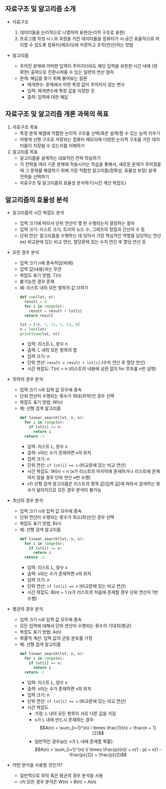## 자료구조 및 알고리즘 소개
- 자료구조
  1. 데이터들을 논리적으로 나열하여 표현(논리적 구조로 표현)
  2. 프로그램 작성 시 i.의 과정을 거친 데이터들을 컴퓨터가 시·공간 효율적으로 처리할 수 있도록 컴퓨터(메모리)에 저장하고 조작(연산)하는 방법
 
- 알고리즘
  - 주어진 문제에 어떠한 입력이 주어지더라도 해당 입력을 유한한 시간 내에 (정확한) 출력으로 전환시켜줄 수 있는 일련의 연산 절차
  - 문제: 해답을 찾기 위해 물어보는 질문
    - 매개변수: 문제에서 어떤 특정 값이 주어지지 않는 변수
    - 입력: 매개변수에 특정 값을 지정한 것
    - 출력: 입력에 대한 해답

## 자료구조 및 알고리즘 개론 과목의 목표
1. 자료구조 목표
   - 특정 문제 해결에 적합한 논리적 구조를 선택(혹은 설계)할 수 있는 능력 키우기
   - 어떻게 선형 구조로 저장되는 컴퓨터 메모리에 다양한 논리적 구조를 가진 데이터들이 저장될 수 있는지를 이해하기
2. 알고리즘 목표
   - 알고리즘을 설계하는 대표적인 전략 학습하기
   - 각 전략을 여러 기존 문제에 적용시키는 학습을 통해서, 새로운 문제가 주어졌을 때 그 문제를 해결하기 위해 가장 적합한 알고리즘(정확성, 효율성 보장) 설계 전략을 선택하기
   - 자료구조 및 알고리즘의 효율성 분석하기(시간 계산 복잡도)

## 알고리즘의 효율성 분석
- 알고리즘의 시간 복잡도 분석
  - 입력 크기에 따라서 단위 연산이 몇 번 수행되는지 결정하는 절차
  - 입력 크기: 리스트 크기, 트리의 노드 수, 그래프의 정점과 간선의 수 등
  - 단위 연산: 알고리즘을 수행하는 데 있어서 가장 핵심적인 역할을 담당하는 연산  
    ex) 비교문에 있는 비교 연산, 할당문에 있는 수치 연산 후 할당 연산 등
- 모든 경우 분석
  - 입력 크기 n에 종속적임(비례)
  - 입력 값(내용)과는 무관
  - 복잡도 표기 방법: T(n)
  - 불가능한 경우 존재
  - 예: 리스트 내의 모든 항목의 값 더하기
    ```python
    def sum(lst, n):
      result = 0
      for i in range(n):
        result = result + lst[i]
      return result

    lst = [10, 7, 11, 5, 13, 8]
    n = len(lst)
    print(sum(lst, n))
    ```
    - 입력: 리스트 L, 양수 n
    - 출력: L 내의 모든 항목의 합
    - 입력 크기: n
    - 단위 연산: ```result = result + lst[i]``` (수치 연산 후 할당 연산)
    - 시간 복잡도: T(n) = n (리스트의 내용에 상관 없이 for 루프를 n번 실행)

- 최악의 경우 분석
  - 입력 크기 n과 입력 값 모두에 종속
  - 단위 연산이 수행되는 횟수가 최대(최악)인 경우 선택
  - 복잡도 표기 방법: W(n)
  - 예: 선형 검색 알고리즘
    ```python
    def linear_search(lst, n, x):
      for i in range(n):
        if lst[i] == x:
          return i
      return -1
    ```
    - 입력: 리스트 L, 양수 x
    - 출력: x라는 수가 존재하면 x의 위치
    - 입력 크기: n
    - 단위 연산: ```if lst[i] == x``` (비교문에 있는 비교 연산)
    - 시간 복잡도: W(n) = n (x가 리스트의 마지막에 존재하거나 리스트에 존재하지 않을 경우 단위 연산 n번 수행)
    - cf) 선형 검색 알고리즘은 리스트의 항목 값(입력 값)에 따라서 검색하는 횟수가 달라지므로 모든 경우 분석이 불가능
   
- 최선의 경우 분석
  - 입력 크기 n과 입력 값 모두에 종속
  - 단위 연산이 수행되는 횟수가 최소(최선)인 경우 선택
  - 복잡도 표기 방법: B(n)
  - 예: 선형 검색 알고리즘
    ```python
    def linear_search(lst, n, x):
      for i in range(n):
        if lst[i] == x:
          return i
      return -1
    ```
    - 입력: 리스트 L, 양수 x
    - 출력: x라는 수가 존재하면 x의 위치
    - 입력 크기: n
    - 단위 연산: ```if lst[i] == x``` (비교문에 있는 비교 연산)
    - 시간 복잡도: B(n) = 1 (x가 리스트의 처음에 존재할 경우 단위 연산이 1번 수행)

- 평균의 경우 분석
  - 입력 크기 n과 입력 값 모두에 종속
  - 모든 입력에 대해서 단위 연산이 수행되는 횟수의 기대치(평균)
  - 복잡도 표기 방법: A(n)
  - 확률적 계산: 입력 값의 균등 분포를 가정
  - 예: 선형 검색 알고리즘
    ```python
    def linear_search(lst, n, x):
      for i in range(n):
        if lst[i] == x:
          return i
      return -1
    ```
    - 입력: 리스트 L, 양수 x
    - 출력: x라는 수가 존재하면 x의 위치
    - 입력 크기: n
    - 단위 연산: ```if lst[i] == x``` (비교문에 있는 비교 연산)
    - 시간 복잡도
      - 가정: L 내의 모든 항목이 서로 다른 값을 가짐
      - x가 L 내에 반드시 존재하는 경우: $$A(n) = \sum_{i=1}^{n} i \times \frac{1}{n} = \frac{n + 1}{2}$$
      - 일반적인 경우(p는 x가 L 내에 존재할 확률): $$A(n) = \sum_{i=1}^{n} (i \times \frac{p}{n}) + n(1 - p) = n(1 - \frac{p}{2}) + \frac{p}{2}$$

- 어떤 분석을 사용할 것인가?
  - 일반적으로 최악 혹은 평균의 경우 분석을 사용
  - cf) 모든 경우 분석은 W(n) = B(n) = A(n)
